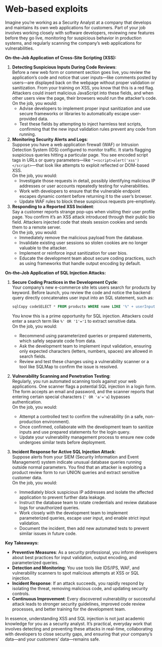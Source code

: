 # Web-based exploits

Imagine you’re working as a Security Analyst at a company that develops and maintains its own web applications for customers. Part of your job involves working closely with software developers, reviewing new features before they go live, monitoring for suspicious behavior in production systems, and regularly scanning the company’s web applications for vulnerabilities.

**On-the-Job Application of Cross-Site Scripting (XSS):**

1. **Detecting Suspicious Inputs During Code Reviews**:\
   Before a new web form or comment section goes live, you review the application’s code and notice that user inputs—like comments posted by users—are displayed back on the webpage without proper validation or sanitization. From your training on XSS, you know that this is a red flag. Attackers could insert malicious JavaScript into these fields, and when other users view the page, their browsers would run the attacker’s code.\
   On the job, you would:
   * Advise developers to implement proper input sanitization and use secure frameworks or libraries to automatically escape user-provided data.
   * Test these fields by attempting to inject harmless test scripts, confirming that the new input validation rules prevent any code from running.
2. **Monitoring Security Alerts and Logs**:\
   Suppose you have a web application firewall (WAF) or Intrusion Detection System (IDS) configured to monitor traffic. It starts flagging suspicious queries hitting a particular page. You see encoded script tags in URLs or query parameters—like `"><script>alert('xss')</script>`—that look like attempts to exploit reflected or DOM-based XSS.\
   On the job, you would:
   * Investigate those requests in detail, possibly identifying malicious IP addresses or user accounts repeatedly testing for vulnerabilities.
   * Work with developers to ensure that the vulnerable endpoint escapes dynamic content before returning it to the user’s browser.
   * Update WAF rules to block these suspicious requests pre-emptively.
3. **Responding to a Reported XSS Incident**:\
   Say a customer reports strange pop-ups when visiting their user profile page. You confirm it’s an XSS attack introduced through their public bio field. Attackers injected code that steals session cookies and sends them to a remote server.\
   On the job, you would:
   * Immediately remove the malicious payload from the database.
   * Invalidate existing user sessions so stolen cookies are no longer valuable to the attacker.
   * Implement or reinforce input sanitization for user bios.
   * Educate the development team about secure coding practices, such as using frameworks that handle output encoding by default.

**On-the-Job Application of SQL Injection Attacks:**

1.  **Secure Coding Practices in the Development Cycle**:\
    Your company’s new e-commerce site lets users search for products by keyword. Before launch, you review the code and notice the backend query directly concatenates user input into an SQL statement, such as:

    ```sql
    sqlCopy codeSELECT * FROM products WHERE name LIKE '%" + userInput + "%';
    ```

    You know this is a prime opportunity for SQL injection. Attackers could enter a search term like `%' OR '1'='1` to extract sensitive data.\
    On the job, you would:

    * Recommend using parameterized queries or prepared statements, which safely separate code from data.
    * Ask the development team to implement input validation, ensuring only expected characters (letters, numbers, spaces) are allowed in search fields.
    * Review and test these changes using a vulnerability scanner or a tool like SQLMap to confirm the issue is resolved.
2. **Vulnerability Scanning and Penetration Testing**:\
   Regularly, you run automated scanning tools against your web applications. One scanner flags a potential SQL injection in a login form. The form accepts an email and password, and the scanner reports that entering certain special characters (`' OR 'a'='a`) bypasses authentication.\
   On the job, you would:
   * Attempt a controlled test to confirm the vulnerability (in a safe, non-production environment).
   * Once confirmed, collaborate with the development team to sanitize inputs and use prepared statements for the login query.
   * Update your vulnerability management process to ensure new code undergoes similar tests before deployment.
3. **Incident Response for Active SQL Injection Attack**:\
   Suppose alerts from your SIEM (Security Information and Event Management) system indicate unusual database queries running outside normal parameters. You find that an attacker is exploiting a product review form to run UNION queries and extract sensitive customer data.\
   On the job, you would:
   * Immediately block suspicious IP addresses and isolate the affected application to prevent further data leakage.
   * Instruct the database team to rotate credentials and review database logs for unauthorized queries.
   * Work closely with the development team to implement parameterized queries, escape user input, and enable strict input validation.
   * Document the incident, then add new automated tests to prevent similar issues in future code.

**Key Takeaways:**

* **Preventive Measures**: As a security professional, you inform developers about best practices for input validation, output encoding, and parameterized queries.
* **Detection and Monitoring**: You use tools like IDS/IPS, WAF, and vulnerability scanners to spot malicious attempts at XSS or SQL injection.
* **Incident Response**: If an attack succeeds, you rapidly respond by isolating the threat, removing malicious code, and updating security controls.
* **Continuous Improvement**: Every discovered vulnerability or successful attack leads to stronger security guidelines, improved code review processes, and better training for the development team.

In essence, understanding XSS and SQL injection is not just academic knowledge for you as a security analyst. It’s practical, everyday work that involves detecting and preventing these attacks in real-time, collaborating with developers to close security gaps, and ensuring that your company’s data—and your customers’ data—remains safe.
